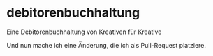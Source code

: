 # debitorenbuchhaltung
Eine Debitorenbuchhaltung von Kreativen für Kreative

Und nun mache ich eine Änderung, die ich als Pull-Request platziere. 
